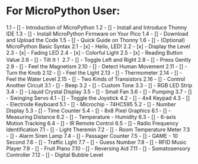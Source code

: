 <!-- Introduction to Raspberry Pi Pico -->
<!-- What is Included in This Kit -->
<!-- Electronic Circuit -->
# For MicroPython User:
1.1 - [] - Introduction of MicroPython
1.2 - [] - Install and Introduce Thonny IDE
1.3 - [] - Install MicroPython Firmware on Your Pico
1.4 - [] - Download and Upload the Code
1.5 - [] - Quick Guide on Thonny
1.6 - [] - (Optional) MicroPython Basic Syntax
2.1 - [x] - Hello, LED!
2.2 - [x] - Display the Level
2.3 - [x] - Fading LED
2.4 - [x] - Colorful Light
2.5 - [x] - Reading Button Value
2.6 - [] - Tilt It！
2.7 - [] - Toggle Left and Right
2.8 - [] - Press Gently
2.9 - [] - Feel the Magnetism
2.10 - [] - Detect Human Movement
2.11 - [] - Turn the Knob
2.12 - [] - Feel the Light
2.13 - [] - Thermometer
2.14 - [] - Feel the Water Level
2.15 - [] - Two Kinds of Transistors
2.16 - [] - Control Another Circuit
3.1 - [] - Beep
3.2 - [] - Custom Tone
3.3 - [] - RGB LED Strip
3.4 - [] - Liquid Crystal Display
3.5 - [] - Small Fan
3.6 - [] - Pumping
3.7 - [] - Swinging Servo
4.1 - [] - Toggle the Joystick
4.2 - [] - 4x4 Keypad
4.3 - [] - Electrode Keyboard
5.1 - [] - Microchip - 74HC595
5.2 - [] - Number Display
5.3 - [] - Time Counter
5.4 - [] - 8x8 Pixel Graphics
6.1 - [] - Measuring Distance
6.2 - [] - Temperature - Humidity
6.3 - [] - 6-axis Motion Tracking
6.4 - [] - IR Remote Control
6.5 - [] - Radio Frequency Identification
7.1 - [] - Light Theremin
7.2 - [] - Room Temperature Meter
7.3 - [] - Alarm Siren Lamp
7.4 - [] - Passager Counter
7.5 - [] - GAME - 10 Second
7.6 - [] - Traffic Light
7.7 - [] - Guess Number
7.8 - [] - RFID Music Player
7.9 - [] - Fruit Piano
7.10 - [] - Reversing Aid
7.11 - [] - Somatosensory Controller
7.12 - [] - Digital Bubble Level